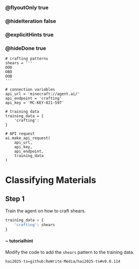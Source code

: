 ### @flyoutOnly true
### @hideIteration false
### @explicitHints true
### @hideDone true

```python-template
# crafting patterns
shears = '''
OOO
OBO
OOB
'''
 
# connection variables
api_url = 'minecraft://agent.ai/'
api_endpoint = 'crafting'
api_key = 'MC-KEY-821-597'
 
# training data
training_data = {
    'crafting': 
}
 
# API request
ai.make_api_request(
    api_url,
    api_key,
    api_endpoint,
    training_data
)
```

# Classifying Materials

## Step 1
Train the agent on how to craft shears.

```python
training_data = {
    'crafting': shears
}
```
#### ~ tutorialhint 
Modify the code to add the `shears` pattern to the training data.


```package
hai2025-ts=github:ReWrite-Media/hai2025-ts#v0.0.114
```
